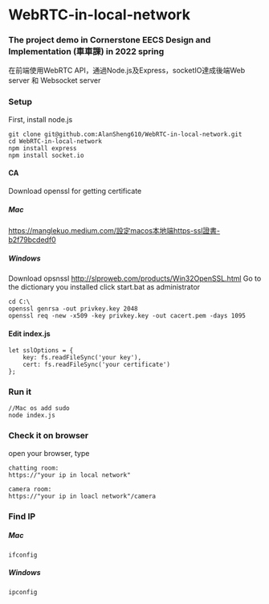 # WebRTC-in-local-network
### The project demo in Cornerstone EECS Design and Implementation (車車課) in 2022 spring
在前端使用WebRTC API，通過Node.js及Express，socketIO達成後端Web server 和 Websocket server

### Setup
First, install node.js
```
git clone git@github.com:AlanSheng610/WebRTC-in-local-network.git
cd WebRTC-in-local-network
npm install express
npm install socket.io
```
#### CA
Download openssl for getting certificate
##### Mac
https://manglekuo.medium.com/設定macos本地端https-ssl證書-b2f79bcdedf0

##### Windows
Download opsnssl
http://slproweb.com/products/Win32OpenSSL.html
Go to the dictionary you installed
click start.bat as administrator
```
cd C:\
openssl genrsa -out privkey.key 2048
openssl req -new -x509 -key privkey.key -out cacert.pem -days 1095
```

#### Edit index.js 
```
let sslOptions = {
    key: fs.readFileSync('your key'),
    cert: fs.readFileSync('your certificate')
};
```

### Run it
```
//Mac os add sudo 
node index.js
```


### Check it on browser

open your browser, type 
```
chatting room:
https://"your ip in local network"

camera room:
https://"your ip in loacl network"/camera
```

### Find IP
##### Mac
```
ifconfig
```
##### Windows
```
ipconfig
```